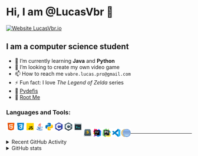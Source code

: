 # Hi, I am @LucasVbr 👋
[![Website LucasVbr.io](https://img.shields.io/website-up-down-green-red/http/LucasVbr.io.svg)][Website]


## I am a computer science student

- 🌱 I’m currently learning **Java** and **Python**
- 💞️ I’m looking to create my own video game
- 📫 How to reach me `vabre.lucas.pro@gmail.com`
- ⚡ Fun fact: I love *The Legend of Zelda* series
- 🎯 [Pydefis]
- 🚩 [Root Me]

### Languages and Tools:

<img align="left" alt="HTML5" width="26px" src="icons/html5.png"/>
<img align="left" alt="CSS3" width="26px" src="icons/css3.png"/>
<img align="left" alt="JavaScript" width="26px" src="icons/javascript.png"/>
<img align="left" alt="Java" width="26px" src="icons/java.png"/>
<img align="left" alt="Python" width="26px" src="icons/python.png"/>
<img align="left" alt="C" width="26px" src="icons/c-language.png"/>
<img align="left" alt="C Sharp" width="26px" src="icons/c-sharp.png"/>
<img align="left" alt="Bash" width="26px" src="icons/console.png"/>

<br />

<img align="left" alt="Sublime Text" width="26px" src="icons/sublime-text.png"/>
<img align="left" alt="IntelliJ Idea" width="26px" src="icons/intellij-idea.png"/>
<img align="left" alt="PyCharm" width="26px" src="icons/pycharm.png"/>
<img align="left" alt="Visual Studio Code" width="26px" src="icons/visual-studio-code.png"/>
<img align="left" alt="Eclipse" width="26px" src="icons/eclipse.png"/>

---

<details>
  <summary>Recent GitHub Activity</summary>
  
<!--START_SECTION:activity-->
<!--END_SECTION:activity-->

</details>

<details>
    <summary>GitHub stats</summary>

![GitHub Stats]
![Top Langs]

</details>

<!-- Links -->
[Website]: https://www.LucasVbr.io
[Pydefis]: https://pydefis.callicode.fr/user/mhof/LucasVbr/bba98551173e6b21
[Root Me]: https://www.root-me.org/LucasVbr?lang=fr

[GitHub Stats]: https://github-readme-stats.vercel.app/api?username=LucasVbr&show_icons=true
[Top Langs]: https://github-readme-stats.vercel.app/api/top-langs/?username=LucasVbr&layout=compact
